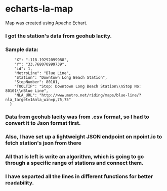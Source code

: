 # echarts-la-map
Map was created using Apache Echart.

### I got the station's data from geohub lacity.
### Sample data:

```js{
    "X": "-118.19292099988",
    "Y": "33.768070999739",
    "id": 1,
    "MetroLine": "Blue Line",
    "Station": "Downtown Long Beach Station",
    "StopNumber": 80101,
    "TOOLTIP": "Stop: Downtown Long Beach Station\\nStop No: 80101\\nBlue Line",
    "NLA_URL": "http://www.metro.net/riding/maps/blue-line/?nla_target=1&nla_win=p,75,75"
  }
  ```

### Data from geohub lacity was from .csv format, so I had to convert it to Json format first.
### Also, I have set up a lightweight JSON endpoint on npoint.io to fetch station's json from there

### All that is left is write an algorithm, which is going to go through a specific range of stations and connect them.  
### I have separted all the lines in different functions for better readability.
